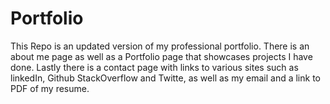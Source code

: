# Portfolio

This Repo is an updated version of my professional portfolio. There is an about me page as well as a Portfolio page that showcases projects I have done. Lastly there is a contact page with links to various sites such as linkedIn, Github StackOverflow and Twitte, as well as my email and a link to PDF of my resume. 


